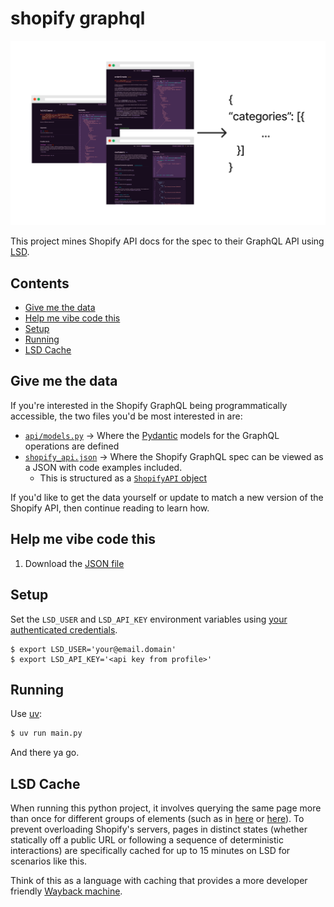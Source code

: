 # shopify graphql

![Shopify LSD diagram](media/Shopify_LSD.jpg)

This project mines Shopify API docs for the spec to their GraphQL API using [LSD](https://lsd.so).

## Contents

* [Give me the data](#give-me-the-data)
* [Help me vibe code this](#help-me-vibe-code-this)
* [Setup](#setup)
* [Running](#running)
* [LSD Cache](#lsd-cache)

## Give me the data

If you're interested in the Shopify GraphQL being programmatically accessible, the two files you'd be most interested in are:

* [`api/models.py`](https://github.com/lsd-so/Shopify-GraphQL-Spec/blob/main/api/models.py) -> Where the [Pydantic](https://docs.pydantic.dev/latest/) models for the GraphQL operations are defined
* [`shopify_api.json`]() -> Where the Shopify GraphQL spec can be viewed as a JSON with code examples included.
  * This is structured as a [`ShopifyAPI` object](https://github.com/lsd-so/Shopify-GraphQL-Spec/blob/main/api/models.py#L96)

If you'd like to get the data yourself or update to match a new version of the Shopify API, then continue reading to learn how.

## Help me vibe code this

1. Download the [JSON file]() 

## Setup

Set the `LSD_USER` and `LSD_API_KEY` environment variables using [your authenticated credentials](https://lsd.so/profile).

```
$ export LSD_USER='your@email.domain'
$ export LSD_API_KEY='<api key from profile>'
```

## Running

Use [uv](https://docs.astral.sh/uv/getting-started/installation/):

```bash
$ uv run main.py
```

And there ya go.

## LSD Cache

When running this python project, it involves querying the same page more than once for different groups of elements (such as in [here](https://github.com/lsd-so/Shopify-GraphQL-Spec/blob/main/api/fields_and_connections.py#L28) or [here](https://github.com/lsd-so/Shopify-GraphQL-Spec/blob/main/api/fields_and_connections.py#L33)). To prevent overloading Shopify's servers, pages in distinct states (whether statically off a public URL or following a sequence of deterministic interactions) are specifically cached for up to 15 minutes on LSD for scenarios like this.

Think of this as a language with caching that provides a more developer friendly [Wayback machine](https://web.archive.org/).